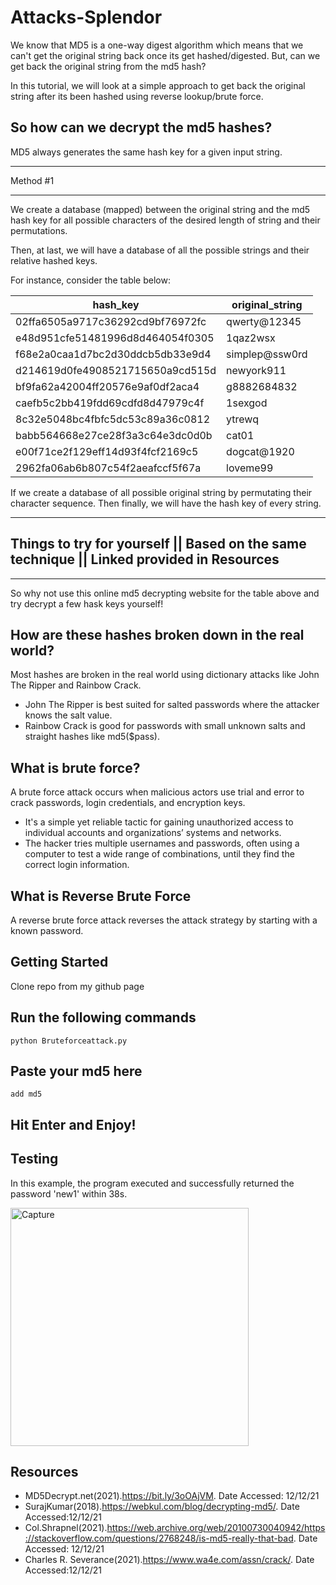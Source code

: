 # Attacks-Splendor

We know that MD5 is a one-way digest algorithm which means that we can't get the original string back once its get hashed/digested. But, can we get back the original string from the md5 hash?

In this tutorial, we will look at a simple approach to get back the original string after its been hashed using reverse lookup/brute force. 

## So how can we decrypt the md5 hashes?
MD5 always generates the same hash key for a given input string.

***********
Method #1  
***********
We create a database (mapped) between the original string and the md5 hash key for all possible characters of the desired length of string and their permutations. 

Then, at last, we will have a database of all the possible strings and their relative hashed keys.

For instance, consider the table below:

| hash_key	| original_string|
|-------- | --------------|
| 02ffa6505a9717c36292cd9bf76972fc	| qwerty@12345  |
| e48d951cfe51481996d8d464054f0305  |	1qaz2wsx      |
| f68e2a0caa1d7bc2d30ddcb5db33e9d4	| simplep@ssw0rd|
| d214619d0fe4908521715650a9cd515d	| newyork911    |
| bf9fa62a42004ff20576e9af0df2aca4	| g8882684832   |
| caefb5c2bb419fdd69cdfd8d47979c4f  | 1sexgod       |
| 8c32e5048bc4fbfc5dc53c89a36c0812	| ytrewq        |
| babb564668e27ce28f3a3c64e3dc0d0b	| cat01         |
| e00f71ce2f129eff14d93f4fcf2169c5  | dogcat@1920   |
| 2962fa06ab6b807c54f2aeafccf5f67a	| loveme99      |

If we create a database of all possible original string by permutating their character sequence. Then finally, we will have the hash key of every string. 

****************************************************************************************************************
## Things to try for yourself || Based on the same technique || Linked provided in Resources
****************************************************************************************************************
So why not use this online md5 decrypting website for the table above and  try decrypt a few hask keys yourself! 

## How are these hashes broken down in the real world?

Most hashes are broken in the real world using dictionary attacks like John The Ripper and Rainbow Crack.

* John The Ripper is best suited for salted passwords where the attacker knows the salt value.
* Rainbow Crack is good for passwords with small unknown salts and straight hashes like md5($pass).

## What is brute force?

A brute force attack occurs when malicious actors use trial and error to crack passwords, login credentials, and encryption keys.

* It's a simple yet reliable tactic for gaining unauthorized access to individual accounts and organizations’ systems and networks.
* The hacker tries multiple usernames and passwords, often using a computer to test a wide range of combinations, until they find the correct login information.

## What is Reverse Brute Force

A reverse brute force attack reverses the attack strategy by starting with a known password. 

## Getting Started

Clone repo from my github page

## Run the following commands

```
python Bruteforceattack.py
```

## Paste your md5 here

```
add md5
```

## Hit Enter and Enjoy!

## Testing

In this example, the program executed and successfully returned the password 'new1' within 38s. 

<img width="381" alt="Capture" src="https://user-images.githubusercontent.com/91548582/145726987-3e3da530-f394-4843-b1d7-5562fa32a661.PNG">


## Resources
* MD5Decrypt.net(2021).https://bit.ly/3oOAjVM. Date Accessed: 12/12/21
* SurajKumar(2018).https://webkul.com/blog/decrypting-md5/. Date Accessed:12/12/21  
* Col.Shrapnel(2021).https://web.archive.org/web/20100730040942/https://stackoverflow.com/questions/2768248/is-md5-really-that-bad. Date Accessed: 12/12/21
* Charles R. Severance(2021).https://www.wa4e.com/assn/crack/. Date Accessed:12/12/21
